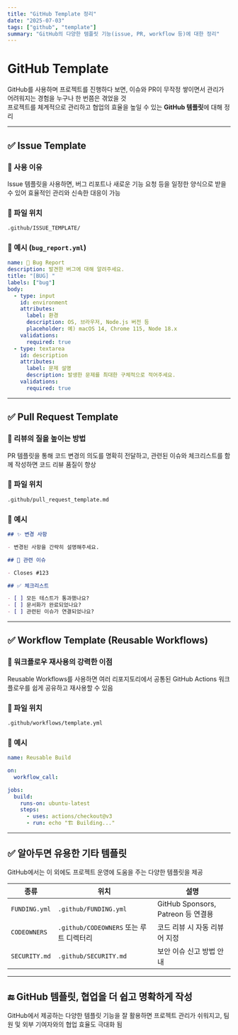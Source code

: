 ```yaml
---
title: "GitHub Template 정리"
date: "2025-07-03"
tags: ["github", "template"]
summary: "GitHub의 다양한 템플릿 기능(issue, PR, workflow 등)에 대한 정리"
---
```


# GitHub Template

GitHub를 사용하며 프로젝트를 진행하다 보면, 이슈와 PR이 무작정 쌓이면서 관리가 어려워지는 경험을 누구나 한 번쯤은 겪었을 것  
프로젝트를 체계적으로 관리하고 협업의 효율을 높일 수 있는 **GitHub 템플릿**에 대해 정리

---

## ✅ Issue Template

### 📍 사용 이유

Issue 템플릿을 사용하면, 버그 리포트나 새로운 기능 요청 등을 일정한 양식으로 받을 수 있어 효율적인 관리와 신속한 대응이 가능

### 📁 파일 위치

```bash
.github/ISSUE_TEMPLATE/
```

### 📄 예시 (`bug_report.yml`)

```yaml
name: 🐛 Bug Report
description: 발견한 버그에 대해 알려주세요.
title: "[BUG] "
labels: ["bug"]
body:
  - type: input
    id: environment
    attributes:
      label: 환경
      description: OS, 브라우저, Node.js 버전 등
      placeholder: 예) macOS 14, Chrome 115, Node 18.x
    validations:
      required: true
  - type: textarea
    id: description
    attributes:
      label: 문제 설명
      description: 발생한 문제를 최대한 구체적으로 적어주세요.
    validations:
      required: true
```

---

## ✅ Pull Request Template

### 📍 리뷰의 질을 높이는 방법

PR 템플릿을 통해 코드 변경의 의도를 명확히 전달하고, 관련된 이슈와 체크리스트를 함께 작성하면 코드 리뷰 품질이 향상

### 📁 파일 위치

```bash
.github/pull_request_template.md
```

### 📄 예시

```markdown
## ✨ 변경 사항

- 변경된 사항을 간략히 설명해주세요.

## 📌 관련 이슈

- Closes #123

## ✅ 체크리스트

- [ ] 모든 테스트가 통과했나요?
- [ ] 문서화가 완료되었나요?
- [ ] 관련된 이슈가 연결되었나요?
```

---

## ✅ Workflow Template (Reusable Workflows)

### 📍 워크플로우 재사용의 강력한 이점

Reusable Workflows를 사용하면 여러 리포지토리에서 공통된 GitHub Actions 워크플로우를 쉽게 공유하고 재사용할 수 있음

### 📁 파일 위치

```bash
.github/workflows/template.yml
```

### 📄 예시

```yaml
name: Reusable Build

on:
  workflow_call:

jobs:
  build:
    runs-on: ubuntu-latest
    steps:
      - uses: actions/checkout@v3
      - run: echo "🏗️ Building..."
```

---

## ✅ 알아두면 유용한 기타 템플릿

GitHub에서는 이 외에도 프로젝트 운영에 도움을 주는 다양한 템플릿을 제공

| 종류          | 위치                                    | 설명                               |
| ------------- | --------------------------------------- | ---------------------------------- |
| `FUNDING.yml` | `.github/FUNDING.yml`                   | GitHub Sponsors, Patreon 등 연결용 |
| `CODEOWNERS`  | `.github/CODEOWNERS` 또는 루트 디렉터리 | 코드 리뷰 시 자동 리뷰어 지정      |
| `SECURITY.md` | `.github/SECURITY.md`                   | 보안 이슈 신고 방법 안내           |

---

## 🔚 GitHub 템플릿, 협업을 더 쉽고 명확하게 작성

GitHub에서 제공하는 다양한 템플릿 기능을 잘 활용하면 프로젝트 관리가 쉬워지고, 팀원 및 외부 기여자와의 협업 효율도 극대화 됨
